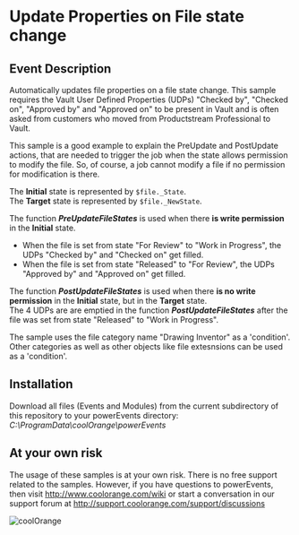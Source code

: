 # Update Properties on File state change

## Event Description
Automatically updates file properties on a file state change.
This sample requires the Vault User Defined Properties (UDPs) "Checked by", "Checked on", "Approved by" and "Approved on" to be present in Vault and is often asked from customers who moved from Productstream Professional to Vault.

This sample is a good example to explain the PreUpdate and PostUpdate actions, that are needed to trigger the job when the state allows permission to modify the file.
So, of course, a job cannot modify a file if no permission for modification is there.

The **Initial** state is represented by `$file._State`.  
The **Target** state is represented by `$file._NewState`. 

The function ***PreUpdateFileStates*** is used when there **is write permission** in the **Initial** state.  
* When the file is set from state "For Review" to "Work in Progress", the UDPs "Checked by" and "Checked on" get filled.  
* When the file is set from state "Released" to "For Review", the UDPs "Approved by" and "Approved on" get filled.


The function ***PostUpdateFileStates*** is used when there **is no write permission** in the **Initial** state, but in the **Target** state.  
The  4 UDPs are are emptied in the function ***PostUpdateFileStates*** after the file was set from state "Released" to "Work in Progress".

The sample uses the file category name "Drawing Inventor" as a 'condition'. Other categories as well as other objects like file extesnsions can be used as a 'condition'.

## Installation
Download all files (Events and Modules) from the current subdirectory of this repository to your powerEvents directory: *C:\ProgramData\coolOrange\powerEvents*

## At your own risk
The usage of these samples is at your own risk. There is no free support related to the samples. However, if you have questions to powerEvents, then visit http://www.coolorange.com/wiki or start a conversation in our support forum at http://support.coolorange.com/support/discussions

![coolOrange](https://user-images.githubusercontent.com/36075173/46519882-4b518880-c87a-11e8-8dab-dffe826a9630.png)
